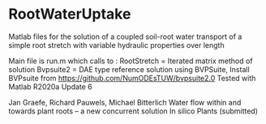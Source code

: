 # RootWaterUptake
Matlab files for the solution of a coupled soil-root water transport of a
simple root stretch with variable hydraulic properties over length

Main file is run.m which calls to : 
RootStretch   = Iterated matrix method of solution
Bvpsuite2      =  DAE type reference solution using BVPSuite,
Install BVPsuite from  https://github.com/NumODEsTUW/bvpsuite2.0
Tested with Matlab R2020a Update 6

Jan Graefe, Richard Pauwels, Michael Bitterlich
Water flow within and towards plant roots – a new concurrent solution
In silico Plants (submitted)
